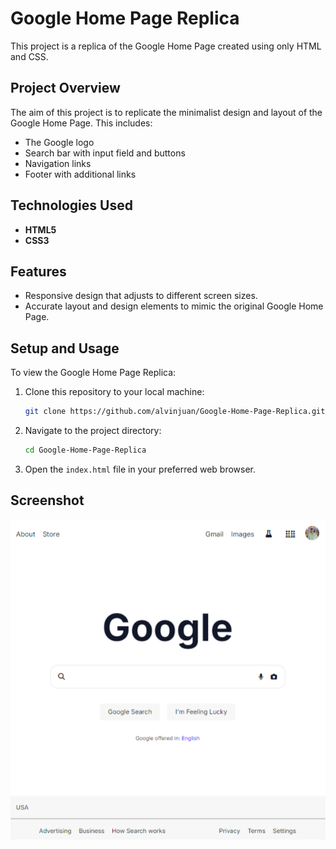 # Google Home Page Replica

This project is a replica of the Google Home Page created using only HTML and CSS.

## Project Overview

The aim of this project is to replicate the minimalist design and layout of the Google Home Page. This includes:

- The Google logo
- Search bar with input field and buttons
- Navigation links
- Footer with additional links

## Technologies Used

- **HTML5** 
- **CSS3** 

## Features

- Responsive design that adjusts to different screen sizes.
- Accurate layout and design elements to mimic the original Google Home Page.

## Setup and Usage

To view the Google Home Page Replica:

1. Clone this repository to your local machine:
    ```bash
    git clone https://github.com/alvinjuan/Google-Home-Page-Replica.git
    ```
2. Navigate to the project directory:
    ```bash
    cd Google-Home-Page-Replica
    ```
3. Open the `index.html` file in your preferred web browser.

## Screenshot

![Google Home Page Replica Screenshot](screenshot.png)
